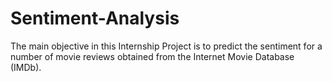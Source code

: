 # Sentiment-Analysis
The main objective in this Internship Project is to predict the sentiment for a number of movie reviews obtained from the Internet Movie Database (IMDb). 
